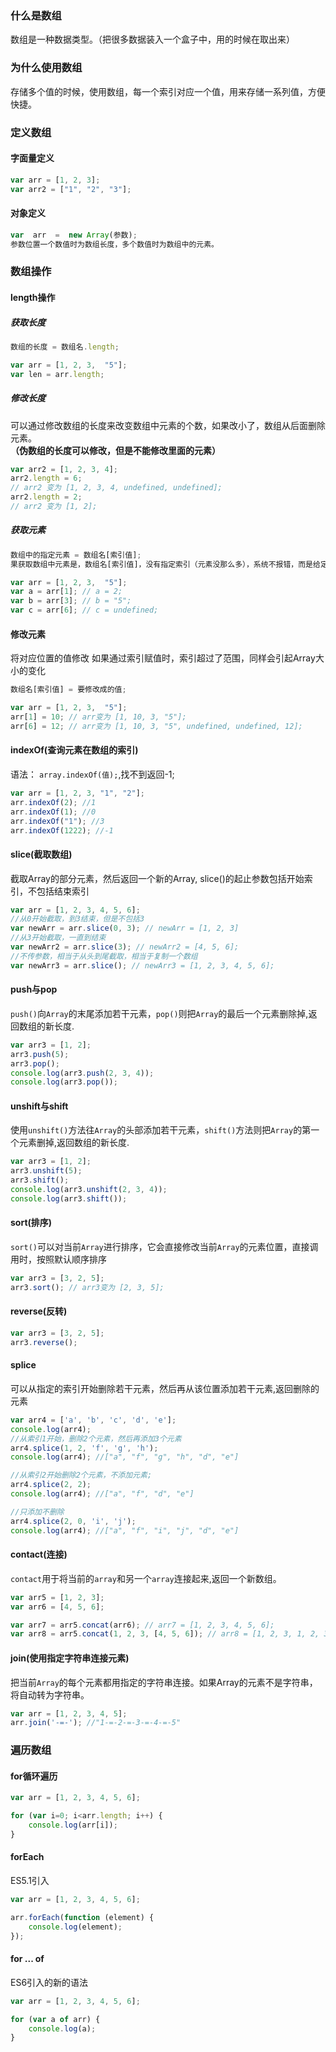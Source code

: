 ### 什么是数组
数组是一种数据类型。（把很多数据装入一个盒子中，用的时候在取出来）

### 为什么使用数组
存储多个值的时候，使用数组，每一个索引对应一个值，用来存储一系列值，方便快捷。

### 定义数组
#### 字面量定义

```js
var arr = [1, 2, 3];
var arr2 = ["1", "2", "3"];
```

#### 对象定义

```js
var  arr  =  new Array(参数);
参数位置一个数值时为数组长度，多个数值时为数组中的元素。
```

### 数组操作
#### length操作
##### 获取长度

```js
数组的长度 = 数组名.length;

var arr = [1, 2, 3,  "5"];
var len = arr.length;
```

##### 修改长度
可以通过修改数组的长度来改变数组中元素的个数，如果改小了，数组从后面删除元素。  
**（伪数组的长度可以修改，但是不能修改里面的元素）**

```js
var arr2 = [1, 2, 3, 4];
arr2.length = 6;
// arr2 变为 [1, 2, 3, 4, undefined, undefined];
arr2.length = 2;
// arr2 变为 [1, 2];
```

##### 获取元素

```js
数组中的指定元素 = 数组名[索引值];
果获取数组中元素是，数组名[索引值]，没有指定索引（元素没那么多），系统不报错，而是给定值为undefined；

var arr = [1, 2, 3,  "5"];
var a = arr[1]; // a = 2;
var b = arr[3]; // b = "5";
var c = arr[6]; // c = undefined;
```

#### 修改元素
将对应位置的值修改
如果通过索引赋值时，索引超过了范围，同样会引起Array大小的变化

```js
数组名[索引值] = 要修改成的值;

var arr = [1, 2, 3,  "5"];
arr[1] = 10; // arr变为 [1, 10, 3, "5"];
arr[6] = 12; // arr变为 [1, 10, 3, "5", undefined, undefined, 12];
```

#### indexOf(查询元素在数组的索引)
语法： `array.indexOf(值);`,找不到返回-1;

```js
var arr = [1, 2, 3, "1", "2"];
arr.indexOf(2); //1
arr.indexOf(1); //0
arr.indexOf("1"); //3
arr.indexOf(1222); //-1
```

#### slice(截取数组)
截取Array的部分元素，然后返回一个新的Array, slice()的起止参数包括开始索引，不包括结束索引  

```js
var arr = [1, 2, 3, 4, 5, 6];
//从0开始截取，到3结束，但是不包括3
var newArr = arr.slice(0, 3); // newArr = [1, 2, 3]
//从3开始截取，一直到结束
var newArr2 = arr.slice(3); // newArr2 = [4, 5, 6];
//不传参数，相当于从头到尾截取，相当于复制一个数组
var newArr3 = arr.slice(); // newArr3 = [1, 2, 3, 4, 5, 6];
```

#### push与pop
`push()`向`Array`的末尾添加若干元素，`pop()`则把`Array`的最后一个元素删除掉,返回数组的新长度.

```js
var arr3 = [1, 2];
arr3.push(5);
arr3.pop();
console.log(arr3.push(2, 3, 4));
console.log(arr3.pop());
```

#### unshift与shift
使用`unshift()`方法往`Array`的头部添加若干元素，`shift()`方法则把`Array`的第一个元素删掉,返回数组的新长度.

```js
var arr3 = [1, 2];
arr3.unshift(5);
arr3.shift();
console.log(arr3.unshift(2, 3, 4));
console.log(arr3.shift());
```

#### sort(排序)
`sort()`可以对当前`Array`进行排序，它会直接修改当前`Array`的元素位置，直接调用时，按照默认顺序排序  

```js
var arr3 = [3, 2, 5];
arr3.sort(); // arr3变为 [2, 3, 5];
```

#### reverse(反转)

```js
var arr3 = [3, 2, 5];
arr3.reverse();
```

#### splice
可以从指定的索引开始删除若干元素，然后再从该位置添加若干元素,返回删除的元素

```js
var arr4 = ['a', 'b', 'c', 'd', 'e'];
console.log(arr4);
//从索引1开始，删除2个元素，然后再添加3个元素
arr4.splice(1, 2, 'f', 'g', 'h');
console.log(arr4); //["a", "f", "g", "h", "d", "e"]

//从索引2开始删除2个元素，不添加元素;
arr4.splice(2, 2);
console.log(arr4); //["a", "f", "d", "e"]

//只添加不删除
arr4.splice(2, 0, 'i', 'j');
console.log(arr4); //["a", "f", "i", "j", "d", "e"]
```

#### contact(连接)
`contact`用于将当前的`array`和另一个`array`连接起来,返回一个新数组。

```js
var arr5 = [1, 2, 3];
var arr6 = [4, 5, 6];

var arr7 = arr5.concat(arr6); // arr7 = [1, 2, 3, 4, 5, 6];
var arr8 = arr5.concat(1, 2, 3, [4, 5, 6]); // arr8 = [1, 2, 3, 1, 2, 3, 4, 5, 6]
```

#### join(使用指定字符串连接元素)
把当前`Array`的每个元素都用指定的字符串连接。如果Array的元素不是字符串，将自动转为字符串。

```js
var arr = [1, 2, 3, 4, 5];
arr.join('-=-'); //"1-=-2-=-3-=-4-=-5"
```

### 遍历数组
#### for循环遍历

```js
var arr = [1, 2, 3, 4, 5, 6];

for (var i=0; i<arr.length; i++) {
    console.log(arr[i]);
}
```

#### forEach
ES5.1引入

```js
var arr = [1, 2, 3, 4, 5, 6];

arr.forEach(function (element) {
    console.log(element);
});
```

#### for ... of 
ES6引入的新的语法

```js
var arr = [1, 2, 3, 4, 5, 6];

for (var a of arr) {
    console.log(a);
}
```
